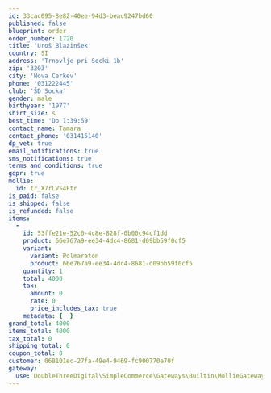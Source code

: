 ```yaml
---
id: 33cac095-8e82-40ee-94d3-beac9247bd60
published: false
blueprint: order
order_number: 1720
title: 'Uroš Blazinšek'
country: SI
address: 'Trnovlje pri Socki 1b'
zip: '3203'
city: 'Nova Cerkev'
phone: '031222445'
club: 'ŠD Socka'
gender: male
birthyear: '1977'
shirt_size: s
best_time: 'Do 1:39:59'
contact_name: Tamara
contact_phone: '031415140'
dp_vet: true
email_notifications: true
sms_notifications: true
terms_and_conditions: true
gdpr: true
mollie:
  id: tr_X7rLVS4Ftr
is_paid: false
is_shipped: false
is_refunded: false
items:
  -
    id: 53ffe21e-52c0-4c8e-828f-0b00c94cf1dd
    product: 66e767a9-ee34-4dc4-8681-d09bb59f0cf5
    variant:
      variant: Polmaraton
      product: 66e767a9-ee34-4dc4-8681-d09bb59f0cf5
    quantity: 1
    total: 4000
    tax:
      amount: 0
      rate: 0
      price_includes_tax: true
    metadata: {  }
grand_total: 4000
items_total: 4000
tax_total: 0
shipping_total: 0
coupon_total: 0
customer: 068101ec-27fa-49e4-9469-fc900770e70f
gateway:
  use: DoubleThreeDigital\SimpleCommerce\Gateways\Builtin\MollieGateway
---
```

